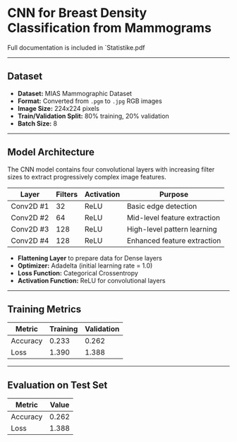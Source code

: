 # CNN for Breast Density Classification from Mammograms

Full documentation is included in `Statistike.pdf

---

## Dataset

- **Dataset:** MIAS Mammographic Dataset  
- **Format:** Converted from `.pgm` to `.jpg` RGB images  
- **Image Size:** 224x224 pixels  
- **Train/Validation Split:** 80% training, 20% validation  
- **Batch Size:** 8  

---

## Model Architecture

The CNN model contains four convolutional layers with increasing filter sizes to extract progressively complex image features.

| Layer       | Filters | Activation | Purpose                       |
|-------------|---------|------------|-------------------------------|
| Conv2D #1   | 32      | ReLU       | Basic edge detection          |
| Conv2D #2   | 64      | ReLU       | Mid-level feature extraction  |
| Conv2D #3   | 128     | ReLU       | High-level pattern learning   |
| Conv2D #4   | 128     | ReLU       | Enhanced feature extraction   |

- **Flattening Layer** to prepare data for Dense layers  
- **Optimizer:** Adadelta (initial learning rate = 1.0)  
- **Loss Function:** Categorical Crossentropy  
- **Activation Function:** ReLU for convolutional layers  

---

## Training Metrics

| Metric   | Training       | Validation     |
|----------|----------------|----------------|
| Accuracy | 0.233          | 0.262          |
| Loss     | 1.390          | 1.388          |

---

## Evaluation on Test Set

| Metric   | Value           |
|----------|-----------------|
| Accuracy | 0.262           |
| Loss     | 1.388           |
